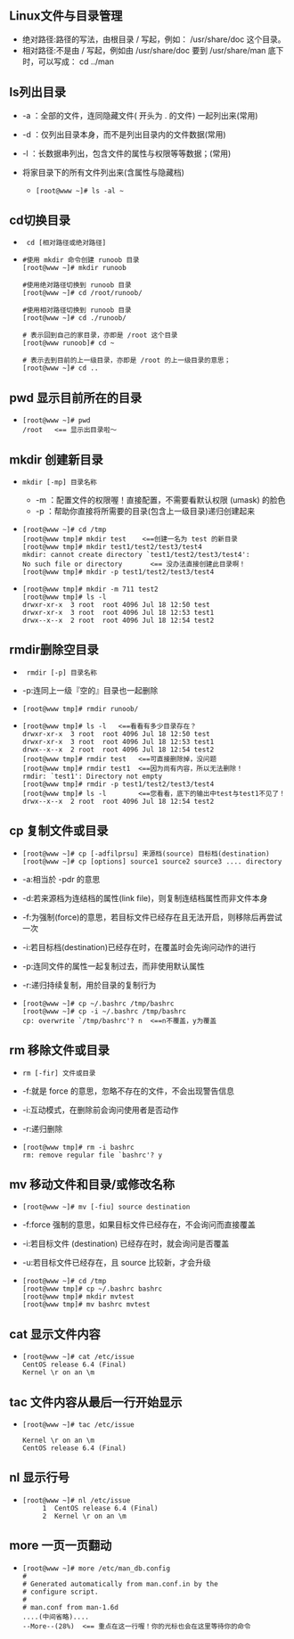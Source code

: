 ## Linux文件与目录管理

- 绝对路径:路径的写法，由根目录 / 写起，例如： /usr/share/doc 这个目录。
- 相对路径:不是由 / 写起，例如由 /usr/share/doc 要到 /usr/share/man 底下时，可以写成： cd ../man



## ls列出目录

- -a ：全部的文件，连同隐藏文件( 开头为 . 的文件) 一起列出来(常用)

- -d ：仅列出目录本身，而不是列出目录内的文件数据(常用)

- -l ：长数据串列出，包含文件的属性与权限等等数据；(常用)

- 将家目录下的所有文件列出来(含属性与隐藏档)

  - ```shell
    [root@www ~]# ls -al ~
    ```



## cd切换目录

- ```shell
   cd [相对路径或绝对路径]
  ```

- ```shell
  #使用 mkdir 命令创建 runoob 目录
  [root@www ~]# mkdir runoob
  
  #使用绝对路径切换到 runoob 目录
  [root@www ~]# cd /root/runoob/
  
  #使用相对路径切换到 runoob 目录
  [root@www ~]# cd ./runoob/
  
  # 表示回到自己的家目录，亦即是 /root 这个目录
  [root@www runoob]# cd ~
  
  # 表示去到目前的上一级目录，亦即是 /root 的上一级目录的意思；
  [root@www ~]# cd ..
  ```



## pwd 显示目前所在的目录

- ```shell
  [root@www ~]# pwd
  /root   <== 显示出目录啦～
  ```



## mkdir 创建新目录

- ```shell
  mkdir [-mp] 目录名称
  ```

  - -m ：配置文件的权限喔！直接配置，不需要看默认权限 (umask) 的脸色
  - -p ：帮助你直接将所需要的目录(包含上一级目录)递归创建起来

- ```shell
  [root@www ~]# cd /tmp
  [root@www tmp]# mkdir test    <==创建一名为 test 的新目录
  [root@www tmp]# mkdir test1/test2/test3/test4
  mkdir: cannot create directory `test1/test2/test3/test4': 
  No such file or directory       <== 没办法直接创建此目录啊！
  [root@www tmp]# mkdir -p test1/test2/test3/test4
  ```

- ```shell
  [root@www tmp]# mkdir -m 711 test2
  [root@www tmp]# ls -l
  drwxr-xr-x  3 root  root 4096 Jul 18 12:50 test
  drwxr-xr-x  3 root  root 4096 Jul 18 12:53 test1
  drwx--x--x  2 root  root 4096 Jul 18 12:54 test2
  ```



## rmdir删除空目录

- ```shell
   rmdir [-p] 目录名称
  ```

- -p:连同上一级『空的』目录也一起删除

- ```shell
  [root@www tmp]# rmdir runoob/
  ```

- ```shell
  [root@www tmp]# ls -l   <==看看有多少目录存在？
  drwxr-xr-x  3 root  root 4096 Jul 18 12:50 test
  drwxr-xr-x  3 root  root 4096 Jul 18 12:53 test1
  drwx--x--x  2 root  root 4096 Jul 18 12:54 test2
  [root@www tmp]# rmdir test   <==可直接删除掉，没问题
  [root@www tmp]# rmdir test1  <==因为尚有内容，所以无法删除！
  rmdir: `test1': Directory not empty
  [root@www tmp]# rmdir -p test1/test2/test3/test4
  [root@www tmp]# ls -l        <==您看看，底下的输出中test与test1不见了！
  drwx--x--x  2 root  root 4096 Jul 18 12:54 test2
  ```



## cp 复制文件或目录

- ```shell
  [root@www ~]# cp [-adfilprsu] 来源档(source) 目标档(destination)
  [root@www ~]# cp [options] source1 source2 source3 .... directory
  ```

- -a:相当於 -pdr 的意思

- -d:若来源档为连结档的属性(link file)，则复制连结档属性而非文件本身

- -f:为强制(force)的意思，若目标文件已经存在且无法开启，则移除后再尝试一次

- -i:若目标档(destination)已经存在时，在覆盖时会先询问动作的进行

- -p:连同文件的属性一起复制过去，而非使用默认属性

- -r:递归持续复制，用於目录的复制行为

- ```shell
  [root@www ~]# cp ~/.bashrc /tmp/bashrc
  [root@www ~]# cp -i ~/.bashrc /tmp/bashrc
  cp: overwrite `/tmp/bashrc'? n  <==n不覆盖，y为覆盖
  ```



## rm 移除文件或目录

- ```shell
  rm [-fir] 文件或目录
  ```

- -f:就是 force 的意思，忽略不存在的文件，不会出现警告信息

- -i:互动模式，在删除前会询问使用者是否动作

- -r:递归删除

- ```shell
  [root@www tmp]# rm -i bashrc
  rm: remove regular file `bashrc'? y
  ```



## mv 移动文件和目录/或修改名称

- ```shell
  [root@www ~]# mv [-fiu] source destination
  ```

- -f:force 强制的意思，如果目标文件已经存在，不会询问而直接覆盖

- -i:若目标文件 (destination) 已经存在时，就会询问是否覆盖

- -u:若目标文件已经存在，且 source 比较新，才会升级

- ```shell
  [root@www ~]# cd /tmp
  [root@www tmp]# cp ~/.bashrc bashrc
  [root@www tmp]# mkdir mvtest
  [root@www tmp]# mv bashrc mvtest
  ```



## cat 显示文件内容

- ```shell
  [root@www ~]# cat /etc/issue
  CentOS release 6.4 (Final)
  Kernel \r on an \m
  ```



## tac 文件内容从最后一行开始显示

- ```shell
  [root@www ~]# tac /etc/issue
  
  Kernel \r on an \m
  CentOS release 6.4 (Final)
  ```



## nl 显示行号

- ```shell
  [root@www ~]# nl /etc/issue
       1  CentOS release 6.4 (Final)
       2  Kernel \r on an \m
  ```



## more 一页一页翻动

- ```shell
  [root@www ~]# more /etc/man_db.config 
  #
  # Generated automatically from man.conf.in by the
  # configure script.
  #
  # man.conf from man-1.6d
  ....(中间省略)....
  --More--(28%)  <== 重点在这一行喔！你的光标也会在这里等待你的命令
  ```



